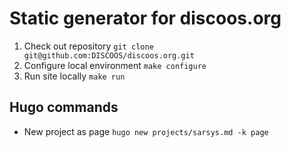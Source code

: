 # Static generator for discoos.org

1. Check out repository `git clone git@github.com:DISCOOS/discoos.org.git`
2. Configure local environment `make configure`
3. Run site locally `make run`

## Hugo commands

* New project as page `hugo new projects/sarsys.md -k page`
